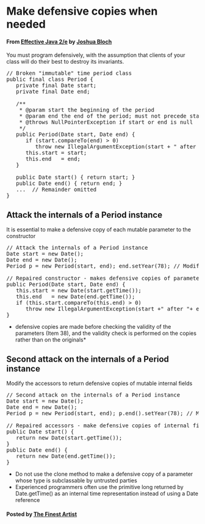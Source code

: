 # Make defensive copies when needed

#### From <u>[Effective Java 2/e](https://books.google.co.kr/books/about/Effective_Java.html?id=ka2VUBqHiWkC&hl=en)</u> by <u>[Joshua Bloch](https://en.wikipedia.org/wiki/Joshua_Bloch)</u>

You must program defensively, with the assumption that clients of your class will do their best to destroy its invariants.

<pre class="prettyprint">
// Broken "immutable" time period class
public final class Period {
   private final Date start;
   private final Date end;

   /**
    * @param start the beginning of the period
    * @param end the end of the period; must not precede start * @throws IllegalArgumentException if start is after end
    * @throws NullPointerException if start or end is null
    */
   public Period(Date start, Date end) {
      if (start.compareTo(end) &gt; 0)
         throw new IllegalArgumentException(start + " after " + end);
      this.start = start;
      this.end   = end;
   }

   public Date start() { return start; }
   public Date end() { return end; }
   ...  // Remainder omitted
}
</pre>

## Attack the internals of a Period instance
It is essential to make a defensive copy of each mutable parameter to the constructor

<pre class="prettyprint">
// Attack the internals of a Period instance
Date start = new Date();
Date end = new Date();
Period p = new Period(start, end); end.setYear(78); // Modifies internals of p!

// Repaired constructor - makes defensive copies of parameters
public Period(Date start, Date end) {
   this.start = new Date(start.getTime());
   this.end   = new Date(end.getTime());
   if (this.start.compareTo(this.end) &gt; 0)
      throw new IllegalArgumentException(start +" after "+ end);
}
</pre>

* defensive copies are made before checking the validity of the parameters (Item 38), and the validity check is performed on the copies rather than on the originals*

## Second attack on the internals of a Period instance
Modify the accessors to return defensive copies of mutable internal fields

<pre class="prettyprint">
// Second attack on the internals of a Period instance
Date start = new Date();
Date end = new Date();
Period p = new Period(start, end); p.end().setYear(78); // Modifies internals of p!

// Repaired accessors - make defensive copies of internal fields
public Date start() {
   return new Date(start.getTime());
}
public Date end() {
   return new Date(end.getTime());
}
</pre>

* Do not use the clone method to make a defensive copy of a parameter whose type is subclassable by untrusted parties
* Experienced programmers often use the primitive long returned by Date.getTime() as an internal time representation instead of using a Date reference

#### Posted by <u>[The Finest Artist](http://thefinestartist.com)
